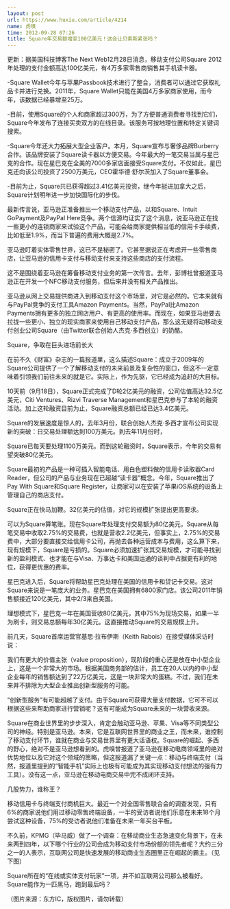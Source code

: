 ```yaml
---
layout: post
url: https://www.huxiu.com/article/4214
name: 虎嗅
time: 2012-09-28 07:26
title: Square年交易额增至100亿美元！这会让贝索斯紧张吗？
---
```

更新：据美国科技博客The Next Web12月28日消息，移动支付公司Square 2012年处理的支付金额高达100亿美元，有4万多家零售商销售其手机读卡器。

-Square Wallet今年与苹果Passbook技术进行了整合，消费者可以通过它获取礼品卡并进行兑换。2011年，Square Wallet只能在美国4万多家商家使用，而今年，该数据已经暴增至25万。

-目前，使用Square的个人和商家超过300万，为了方便普通消费者寻找到它们，Square今年发布了连接买卖双方的在线目录。该服务可按地理位置和特定关键词搜索。

-Square今年还大力拓展大型企业客户。本月，Square宣布与奢侈品牌Burberry合作。该品牌安装了Square读卡器以方便交易。今年最大的一笔交易当属与星巴克的合作。现在星巴克在全美的7000多家店面接受Square支付。不仅如此，星巴克还向该公司投资了2500万美元，CEO霍华德·舒尔茨加入了Square董事会。

-目前为止，Square共已获得超过3.41亿美元投资，继今年挺进加拿大之后，Square计划明年进一步加快国际化的步伐。

最新传言说，亚马逊正准备推出一个移动支付产品，以和Square、Intuit GoPayment及PayPal Here竞争。两个信源均证实了这个消息，说亚马逊正在找一些更小的连锁商家来试验这个产品，可能会给商家提供相当低的信用卡手续费，比如低至1.9%，而当下普遍的费用大概是2.7%。

亚马逊盯着实体零售世界，这已不是秘密了。它甚至据说正在考虑开一些零售商店，让亚马逊的信用卡支付与移动支付来支持这些商店的支付流程。

这不是围绕着亚马逊在筹备移动支付业务的第一次传言。去年，彭博社曾报道亚马逊正在开发一个NFC移动支付服务，但后来并没有相关产品推出。

亚马逊从网上交易提供商进入到移动支付这个市场里，对它是必然的。它本来就有与PayPal竞争的支付工具Amazon Payments。当然，PayPal比Amazon Payments拥有更多的独立网店用户、有更高的使用率。而现在，如果亚马逊要去拉拢一些更小、独立的现实商家来使用自己移动支付产品，那么这无疑将动移动支付创业公司Square（由Twitter联合创始人杰克·多西创立）的奶酪。

Square，争取在巨头进场前长大

在前不久《财富》杂志的一篇报道里，这么描述Square：成立于2009年的Square公司提供了一个了解移动支付的未来前景及复杂性的窗口，但这不一定意味着引领我们前往未来的就是它。实际上，作为先驱，它已经成为追赶的大目标。

10天前（9月18日），Square正式完成了D轮2亿美元的融资，公司估值高达32.5亿美元，Citi Ventures、Rizvi Traverse Management和星巴克参与了本轮的融资活动。加上这轮融资目前为止，Square融资总额已经已达3.4亿美元。

Square的发展速度是惊人的，去年3月份，联合创始人杰克·多西才宣布公司实现新的突破：日交易处理额达到100万美元。到去年11月份时，

Square已每天要处理1100万美元。而到这轮融资时，Square表示，今年的交易有望突破80亿美元。

Square最初的产品是一种可插入智能电话、用白色塑料做的信用卡读取器Card Reader，但公司的产品与业务现在已超越“读卡器”概念。今年，Square推出了Pay With Square和Square Register，让商家可以在安装了苹果iOS系统的设备上管理自己的商店支付。

Square正在快马加鞭。32亿美元的估值，对它的规模扩张提出更高要求。

可以为Square算笔账。现在Square年处理支付交易额为80亿美元，Square从每笔交易中收取2.75%的交易费，也就是营收2.2亿美元，但事实上，2.75%的交易费中，大部分要直接交给信用卡公司，再抛去各种运营成本与费用，这么算下来，现有规模下，Square是亏损的。Square必须加速扩张其交易规模，才可能寻找到新的盈利模式、也才能在与Visa、万事达卡和美国运通的谈判中占据更有利的地位，获得更优惠的费率。

星巴克进入后，Square将帮助星巴克处理在美国的信用卡和贷记卡交易。这对Square来说是一笔庞大的业务。星巴克在美国拥有6800家门店。该公司2011年销售额接近120亿美元，其中2/3来自美国。

理想模式下，星巴克一年在美国营收80亿美元，其中75%为现场交易，如果一半为刷卡，则交易总额每年30亿美元。这直接推动Square的交易规模上升。

前几天，Square首席运营官基思·拉布伊斯（Keith Rabois）在接受媒体采访时说：

我们有更大的价值主张（value proposition），现阶段的重心还是放在中小型企业上，这是一个非常大的市场。根据美国商务部的估计，员工在20人以内的中小型企业每年的销售额达到了22万亿美元，这是一块非常大的蛋糕。不过，我们在未来并不排除为大型企业推出创新型服务的可能。

“创新型服务”有可能超越了支付。由于Square可获得大量支付数据，它可不可以根据这些来帮助商家进行营销呢？这有可能成为Square未来的一块营收来源。

Square在商业世界里的步步深入，肯定会触动亚马逊、苹果、Visa等不同类型公司的神经。特别是亚马逊。本来，它是互联网世界里的商业之王，而未来，谁控制了移动支付环节，谁就在商业与交易世界里有更大话语权。Square的崛起、多西的野心，绝对不是亚马逊想看到的。虎嗅曾报道了亚马逊在移动电商领域里的绝对优势地位以及它对这个领域的策略，但这报道漏了关键一点：移动与终端支付（当然，报道里提到的“智能手机”实际上也极有可能成为其实现移动支付想法的强有力工具）。没有这一点，亚马逊在移动电商交易中完不成闭环支持。

几股势力，谁称王？

移动信用卡与终端支付商机巨大。最近一个对全国零售联合会的调查发现，只有6%的商家说他们用过移动零售终端设备，一半的受访者说他们乐意在未来18个月尝试这种设备，75%的受访者说他们准备在未来一年买台平板。

不久前，KPMG（毕马威）做了一个调查：在移动商业生态急速变化背景下，在未来两到四年，以下哪个行业的公司会成为移动支付市场份额的领先者呢？大约三分之一的人表示，互联网公司是快速发展的移动商业生态圈里正在崛起的霸主。（见下图）

Square所在的“在线或实体支付玩家”一项，并不如互联网公司那么被看好。Square能作为一匹黑马，跑到最后吗？

（图片来源：东方IC，版权图片，请勿转载）

